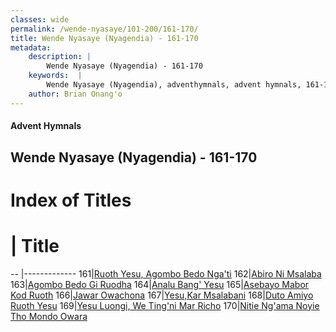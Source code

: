 ```yaml
---
classes: wide
permalink: /wende-nyasaye/101-200/161-170/
title: Wende Nyasaye (Nyagendia) - 161-170
metadata:
    description: |
        Wende Nyasaye (Nyagendia) - 161-170
    keywords:  |
        Wende Nyasaye (Nyagendia), adventhymnals, advent hymnals, 161-170
    author: Brian Onang'o
---
```


#### Advent Hymnals
## Wende Nyasaye (Nyagendia) - 161-170

# Index of Titles
# | Title                        
-- |-------------
161|[Ruoth Yesu, Agombo Bedo Nga'ti](/wende-nyasaye/101-200/161-170/Ruoth-Yesu,-Agombo-Bedo-Nga'ti)
162|[Abiro Ni Msalaba](/wende-nyasaye/101-200/161-170/Abiro-Ni-Msalaba)
163|[Agombo Bedo Gi Ruodha](/wende-nyasaye/101-200/161-170/Agombo-Bedo-Gi-Ruodha)
164|[Analu Bang' Yesu](/wende-nyasaye/101-200/161-170/Analu-Bang'-Yesu)
165|[Asebayo Mabor Kod Ruoth](/wende-nyasaye/101-200/161-170/Asebayo-Mabor-Kod-Ruoth)
166|[Jawar Owachona](/wende-nyasaye/101-200/161-170/Jawar-Owachona)
167|[Yesu,Kar Msalabani](/wende-nyasaye/101-200/161-170/Yesu,Kar-Msalabani)
168|[Duto Amiyo Ruoth Yesu](/wende-nyasaye/101-200/161-170/Duto-Amiyo-Ruoth-Yesu)
169|[Yesu Luongi, We Ting'ni Mar Richo](/wende-nyasaye/101-200/161-170/Yesu-Luongi,-We-Ting'ni-Mar-Richo)
170|[Nitie Ng'ama Noyie Tho Mondo Owara](/wende-nyasaye/101-200/161-170/Nitie-Ng'ama-Noyie-Tho-Mondo-Owara)